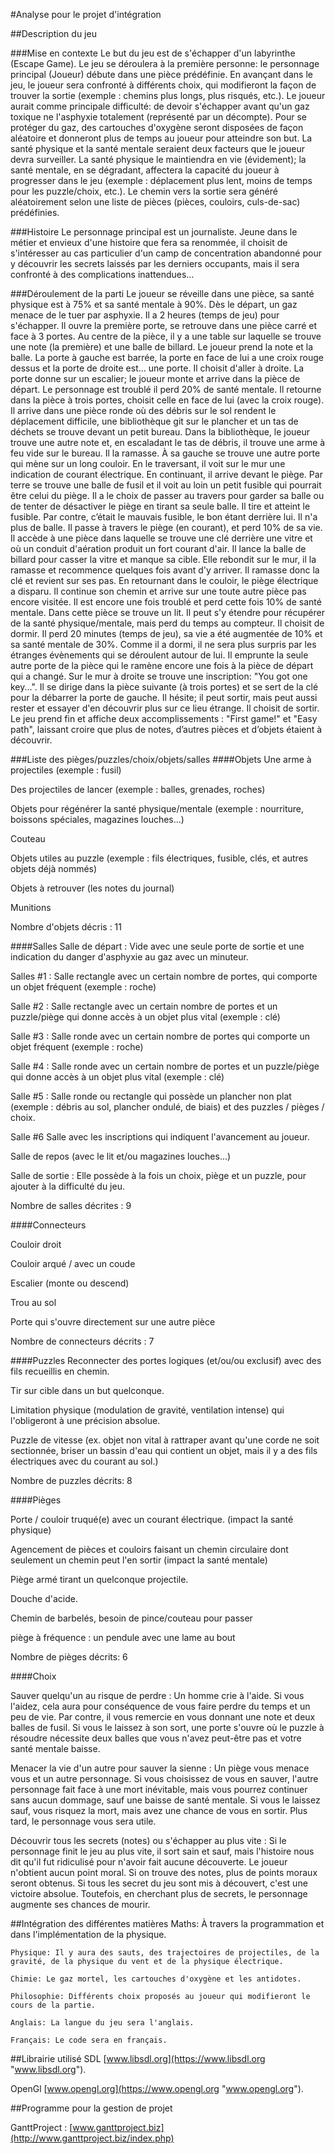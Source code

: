 ﻿#Analyse pour le projet d'intégration

##Description du jeu

###Mise en contexte
Le but du jeu est de s'échapper d'un labyrinthe (Escape Game).  Le jeu se déroulera à la première personne: le personnage principal (Joueur) débute dans une pièce prédéfinie. En avançant dans le jeu, le joueur sera confronté à différents choix, qui modifieront la façon  de trouver la sortie (exemple : chemins plus longs, plus risqués, etc.). Le joueur aurait comme principale difficulté: de devoir s'échapper avant qu'un gaz toxique ne l'asphyxie totalement (représenté par un décompte). Pour se protéger du gaz, des cartouches d'oxygène seront disposées de façon aléatoire et donneront plus de temps au joueur pour atteindre son but. La santé physique et la santé mentale seraient deux facteurs que le joueur devra surveiller. La santé physique le maintiendra en vie (évidement); la santé mentale, en se dégradant, affectera la capacité du joueur à progresser dans le jeu (exemple : déplacement plus lent, moins de temps pour les puzzle/choix, etc.). Le chemin vers la sortie sera généré aléatoirement selon une liste de pièces (pièces, couloirs, culs-de-sac) prédéfinies.

###Histoire
Le personnage principal est un journaliste. Jeune dans le métier et envieux d'une histoire que fera sa renommée, il choisit de s'intéresser au cas particulier d'un camp de concentration abandonné pour y découvrir les secrets laissés par les derniers occupants, mais il sera confronté à des complications inattendues...

###Déroulement de la parti
Le joueur se réveille dans une pièce, sa santé physique est à 75% et sa santé mentale à 90%.
Dès le départ, un gaz menace de le tuer par asphyxie. Il a 2 heures (temps de jeu) pour s'échapper. Il ouvre la première porte, se retrouve dans une pièce carré et face à 3 portes. Au centre de la pièce, il y a une table sur laquelle se trouve une note (la première) et une balle de billard. Le joueur prend la note et la balle. La porte à gauche est barrée, la porte en face de lui a une croix rouge dessus et la porte de droite est... une porte. Il choisit d'aller à droite.
La porte donne sur un escalier; le joueur monte et arrive dans la pièce de départ. Le personnage est troublé il perd 20% de santé mentale. Il retourne dans la pièce à trois portes, choisit celle en face de lui (avec la croix rouge).
Il arrive dans une pièce ronde où des débris sur le sol rendent le déplacement difficile, une bibliothèque git sur le plancher et un tas de déchets se trouve devant un petit bureau. Dans la bibliothèque, le joueur trouve une autre note et, en escaladant le tas de débris, il trouve une arme à feu vide sur le bureau. Il la ramasse. 
À sa gauche se trouve une autre porte qui mène sur un long couloir. En le traversant, il voit sur le mur une indication de courant électrique. En continuant, il arrive devant le piège. Par terre se trouve une balle de fusil et il voit au loin un petit fusible qui pourrait être celui du piège. Il a le choix de passer au travers pour garder sa balle ou de tenter de désactiver le piège en tirant sa seule balle. Il tire et atteint le fusible. Par contre, c’était le mauvais fusible, le bon étant derrière lui. Il n'a plus de balle.
Il passe à travers le piège (en courant), et perd 10% de sa vie. Il accède à une pièce dans laquelle se trouve une clé derrière une vitre et où un conduit d'aération produit un fort courant d'air. Il lance la balle de billard pour casser la vitre et manque sa cible. Elle rebondit sur le mur, il la ramasse et recommence quelques fois avant d'y arriver. Il ramasse donc la clé et revient sur ses pas.
En retournant dans le couloir, le piège électrique a disparu. Il continue son chemin et arrive sur une toute autre pièce pas encore visitée. Il est encore une fois troublé et perd cette fois 10% de santé mentale. Dans cette pièce se trouve un lit. Il peut s'y étendre pour récupérer de la santé physique/mentale, mais perd du temps au compteur. Il choisit de dormir. Il perd 20 minutes (temps de jeu), sa vie a été augmentée de 10% et sa santé mentale de 30%. Comme il a dormi, il ne sera plus surpris par les étranges évènements qui se déroulent autour de lui.
Il emprunte la seule autre porte de la pièce qui le ramène encore une fois à la pièce de départ qui a changé. Sur le mur à droite se trouve une inscription:  "You got one key...". Il se dirige dans la pièce suivante (à trois portes) et se sert de la clé pour la débarrer la porte de gauche. Il hésite; il peut sortir, mais peut aussi rester et essayer d'en découvrir plus sur ce lieu étrange. Il choisit de sortir. Le jeu prend fin et affiche deux accomplissements : "First game!" et "Easy path", laissant croire que plus de notes, d’autres pièces et d’objets étaient à découvrir. 

###Liste des pièges/puzzles/choix/objets/salles
####Objets
Une arme à projectiles (exemple : fusil)

Des projectiles de lancer (exemple : balles, grenades, roches)

Objets pour régénérer la santé physique/mentale (exemple : nourriture, boissons spéciales, magazines louches...)

Couteau

Objets utiles au puzzle (exemple : fils électriques, fusible, clés, et autres objets déjà nommés)

Objets à retrouver (les notes du journal)

Munitions

Nombre d'objets décris : 11

####Salles
Salle de départ : Vide avec une seule porte de sortie et une indication du danger d'asphyxie au gaz avec un minuteur.

Salles #1 : Salle rectangle avec un certain nombre de portes, qui comporte un objet fréquent (exemple : roche)

Salle #2 : Salle rectangle avec un certain nombre de portes et un puzzle/piège qui donne accès à un objet plus vital (exemple : clé)

Salle #3 : Salle ronde avec un certain nombre de portes qui comporte un objet fréquent (exemple : roche)

Salle #4 : Salle ronde avec un certain nombre de portes et un puzzle/piège qui donne accès à un objet plus vital (exemple : clé)

Salle #5 : Salle ronde ou rectangle qui possède un plancher non plat (exemple : débris au sol, plancher ondulé, de biais) et des puzzles / pièges / choix.

Salle #6 Salle avec les inscriptions qui indiquent l'avancement au joueur.

Salle de repos (avec le lit et/ou magazines louches...)

Salle de sortie : Elle possède à la fois un choix, piège et un puzzle, pour ajouter à la difficulté du jeu.

Nombre de salles décrites : 9

####Connecteurs

Couloir droit

Couloir arqué / avec un coude 

Escalier  (monte ou descend)

Trou au sol

Porte qui s'ouvre directement sur une autre pièce

Nombre de connecteurs décrits : 7

####Puzzles
Reconnecter des portes logiques (et/ou/ou exclusif) avec des fils recueillis en chemin.

Tir sur cible dans un but quelconque.

Limitation physique (modulation de gravité, ventilation intense) qui l'obligeront à une précision absolue.

Puzzle de vitesse (ex. objet non vital à rattraper avant qu'une corde ne soit sectionnée, briser un bassin d'eau qui contient un objet, mais il y a des fils électriques avec du courant au sol.)

Nombre de puzzles décrits: 8

####Pièges

Porte / couloir truqué(e) avec un courant électrique. (impact la santé physique)

Agencement de pièces et couloirs faisant un chemin circulaire dont seulement un chemin peut l'en sortir (impact la santé mentale)

Piège armé tirant un quelconque projectile.

Douche d'acide.

Chemin de barbelés, besoin de pince/couteau pour passer

piège à fréquence : un pendule avec une lame au bout

Nombre de pièges décrits: 6 

####Choix

Sauver quelqu'un au risque de perdre : Un homme crie à l'aide. Si vous l'aidez, cela aura pour conséquence de vous faire perdre du temps et un peu de vie. Par contre, il vous remercie en vous donnant une note et deux balles de fusil. Si vous le laissez à son sort, une porte s'ouvre où le puzzle à résoudre nécessite deux balles que vous n'avez peut-être pas et votre santé mentale baisse.

Menacer la vie d'un autre pour sauver la sienne : Un piège vous menace vous et un autre personnage. Si vous choisissez de vous en sauver, l'autre personnage fait face à une mort inévitable, mais vous pourrez continuer sans aucun dommage, sauf une baisse de santé mentale. Si vous le laissez sauf, vous risquez la mort, mais avez une chance de vous en sortir. Plus tard, le personnage vous sera utile.

Découvrir tous les secrets (notes) ou s'échapper au plus vite : Si le personnage finit le jeu au plus vite, il sort sain et sauf, mais l'histoire nous dit qu'il fut ridiculisé pour n'avoir fait aucune découverte. Le joueur n'obtient aucun point moral. Si on trouve des notes, plus de points moraux seront obtenus. Si tous les secret du jeu sont mis à découvert, c'est une victoire absolue. Toutefois, en cherchant plus de secrets, le personnage augmente ses chances de mourir.

##Intégration des différentes matières
	Maths: À travers la programmation et dans l'implémentation de la physique.
	
	Physique: Il y aura des sauts, des trajectoires de projectiles, de la gravité, de la physique du vent et de la physique électrique.
	
	Chimie: Le gaz mortel, les cartouches d'oxygène et les antidotes.
	
	Philosophie: Différents choix proposés au joueur qui modifieront le cours de la partie.
	
	Anglais: La langue du jeu sera l'anglais.

	Français: Le code sera en français.


##Librairie utilisé
SDL [www.libsdl.org](https://www.libsdl.org "www.libsdl.org").

OpenGl [www.opengl.org](https://www.opengl.org "www.opengl.org"). 

##Programme pour la gestion de projet

GanttProject : [www.ganttproject.biz](http://www.ganttproject.biz/index.php)